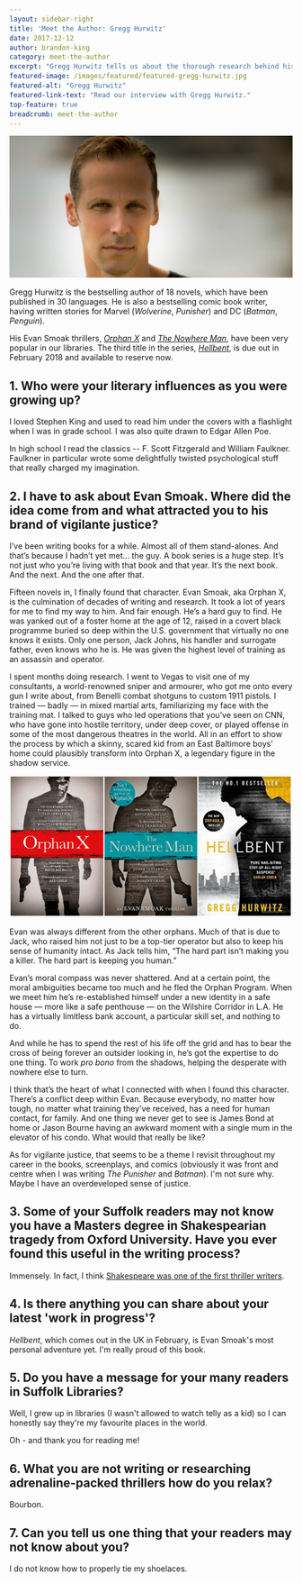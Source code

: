 ```yaml
---
layout: sidebar-right
title: 'Meet the Author: Gregg Hurwitz'
date: 2017-12-12
author: brandon-king
category: meet-the-author
excerpt: "Gregg Hurwitz tells us about the thorough research behind his Evan Smoak novels and his passion for libraries."
featured-image: /images/featured/featured-gregg-hurwitz.jpg
featured-alt: "Gregg Hurwitz"
featured-link-text: "Read our interview with Gregg Hurwitz."
top-feature: true
breadcrumb: meet-the-author
---
```


![Gregg Hurwitz](/images/featured/featured-gregg-hurwitz.jpg)

Gregg Hurwitz is the bestselling author of 18 novels, which have been published in 30 languages. He is also a bestselling comic book writer, having written stories for Marvel (<cite>Wolverine</cite>, <cite>Punisher</cite>) and DC (<cite>Batman</cite>, <cite>Penguin</cite>).

His Evan Smoak thrillers, [<cite>Orphan X</cite>](https://suffolk.spydus.co.uk/cgi-bin/spydus.exe/ENQ/OPAC/BIBENQ?BRN=2004360) and [<cite>The Nowhere Man</cite>](https://suffolk.spydus.co.uk/cgi-bin/spydus.exe/ENQ/OPAC/BIBENQ?BRN=2169256), have been very popular in our libraries. The third title in the series, [<cite>Hellbent</cite>](https://suffolk.spydus.co.uk/cgi-bin/spydus.exe/ENQ/OPAC/BIBENQ?BRN=2318165), is due out in February 2018 and available to reserve now.

## 1. Who were your literary influences as you were growing up?

I loved Stephen King and used to read him under the covers with a flashlight when I was in grade school. I was also quite drawn to Edgar Allen Poe.

In high school I read the classics -- F. Scott Fitzgerald and William Faulkner. Faulkner in particular wrote some delightfully twisted psychological stuff that really charged my imagination.

## 2. I have to ask about Evan Smoak. Where did the idea come from and what attracted you to his brand of vigilante justice?

I’ve been writing books for a while. Almost all of them stand-alones. And that’s because I hadn’t yet met... the guy. A book series is a huge step. It’s not just who you’re living with that book and that year. It’s the next book. And the next. And the one after that.

Fifteen novels in, I finally found that character. Evan Smoak, aka Orphan X, is the culmination of decades of writing and research. It took a lot of years for me to find my way to him. And fair enough. He’s a hard guy to find. He was yanked out of a foster home at the age of 12, raised in a covert black programme buried so deep within the U.S. government that virtually no one knows it exists. Only one person, Jack Johns, his handler and surrogate father, even knows who he is. He was given the highest level of training as an assassin and operator.

I spent months doing research. I went to Vegas to visit one of my consultants, a world-renowned sniper and armourer, who got me onto every gun I write about, from Benelli combat shotguns to custom 1911 pistols. I trained — badly — in mixed martial arts, familiarizing my face with the training mat. I talked to guys who led operations that you’ve seen on CNN, who have gone into hostile territory, under deep cover, or played offense in some of the most dangerous theatres in the world. All in an effort to show the process by which a skinny, scared kid from an East Baltimore boys' home could plausibly transform into Orphan X, a legendary figure in the shadow service.

![Orphan X, The Nowhere Man, Hellbent](/images/featured/featured-hurwitz-books.jpg)

Evan was always different from the other orphans. Much of that is due to Jack, who raised him not just to be a top-tier operator but also to keep his sense of humanity intact. As Jack tells him, “The hard part isn’t making you a killer. The hard part is keeping you human.”

Evan’s moral compass was never shattered. And at a certain point, the moral ambiguities became too much and he fled the Orphan Program. When we meet him he’s re-established himself under a new identity in a safe house — more like a safe penthouse — on the Wilshire Corridor in L.A. He has a virtually limitless bank account, a particular skill set, and nothing to do.

And while he has to spend the rest of his life off the grid and has to bear the cross of being forever an outsider looking in, he’s got the expertise to do one thing. To work *pro bono* from the shadows, helping the desperate with nowhere else to turn.

I think that’s the heart of what I connected with when I found this character. There’s a conflict deep within Evan. Because everybody, no matter how tough, no matter what training they’ve received, has a need for human contact, for family. And one thing we never get to see is James Bond at home or Jason Bourne having an awkward moment with a single mum in the elevator of his condo. What would that really be like?

As for vigilante justice, that seems to be a theme I revisit throughout my career in the books, screenplays, and comics (obviously it was front and centre when I was writing <cite>The Punisher</cite> and <cite>Batman</cite>). I'm not sure why. Maybe I have an overdeveloped sense of justice.

## 3. Some of your Suffolk readers may not know you have a Masters degree in Shakespearian tragedy from Oxford University. Have you ever found this useful in the writing process?

Immensely. In fact, I think [Shakespeare was one of the first thriller writers](https://www.huffingtonpost.com/gregg-hurwitz/shakespeare-thriller-writ_b_3786223.html).

## 4. Is there anything you can share about your latest 'work in progress'?

<cite>Hellbent</cite>, which comes out in the UK in February, is Evan Smoak's most personal adventure yet. I'm really proud of this book.

## 5. Do you have a message for your many readers in Suffolk Libraries?

Well, I grew up in libraries (I wasn't allowed to watch telly as a kid) so I can honestly say they're my favourite places in the world.

Oh - and thank you for reading me!

## 6. What you are not writing or researching adrenaline-packed thrillers how do you relax?

Bourbon.

## 7. Can you tell us one thing that your readers may not know about you?

I do not know how to properly tie my shoelaces.
